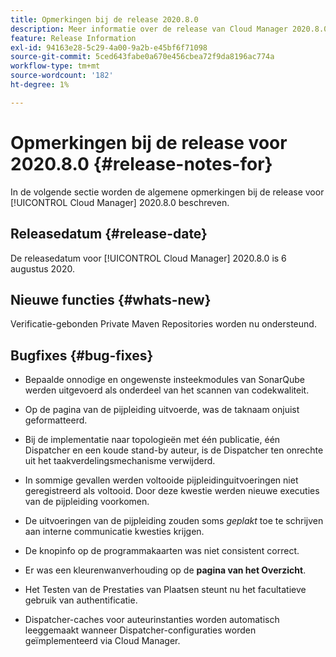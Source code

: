 ```yaml
---
title: Opmerkingen bij de release 2020.8.0
description: Meer informatie over de release van Cloud Manager 2020.8.0
feature: Release Information
exl-id: 94163e28-5c29-4a00-9a2b-e45bf6f71098
source-git-commit: 5ced643fabe0a670e456cbea72f9da8196ac774a
workflow-type: tm+mt
source-wordcount: '182'
ht-degree: 1%

---
```


# Opmerkingen bij de release voor 2020.8.0 {#release-notes-for}

In de volgende sectie worden de algemene opmerkingen bij de release voor [!UICONTROL Cloud Manager] 2020.8.0 beschreven.

## Releasedatum {#release-date}

De releasedatum voor [!UICONTROL Cloud Manager] 2020.8.0 is 6 augustus 2020.

## Nieuwe functies {#whats-new}

Verificatie-gebonden Private Maven Repositories worden nu ondersteund.

## Bugfixes {#bug-fixes}

* Bepaalde onnodige en ongewenste insteekmodules van SonarQube werden uitgevoerd als onderdeel van het scannen van codekwaliteit.

* Op de pagina van de pijpleiding uitvoerde, was de taknaam onjuist geformatteerd.

* Bij de implementatie naar topologieën met één publicatie, één Dispatcher en een koude stand-by auteur, is de Dispatcher ten onrechte uit het taakverdelingsmechanisme verwijderd.

* In sommige gevallen werden voltooide pijpleidinguitvoeringen niet geregistreerd als voltooid. Door deze kwestie werden nieuwe executies van de pijpleiding voorkomen.

* De uitvoeringen van de pijpleiding zouden soms *geplakt* toe te schrijven aan interne communicatie kwesties krijgen.

* De knopinfo op de programmakaarten was niet consistent correct.

* Er was een kleurenwanverhouding op de **pagina van het Overzicht**.

* Het Testen van de Prestaties van Plaatsen steunt nu het facultatieve gebruik van authentificatie.

* Dispatcher-caches voor auteurinstanties worden automatisch leeggemaakt wanneer Dispatcher-configuraties worden geïmplementeerd via Cloud Manager.
